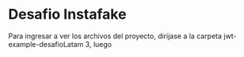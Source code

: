 # Desafio Instafake

Para ingresar a ver los archivos del proyecto, dirijase a la carpeta jwt-example-desafioLatam 3, luego 

